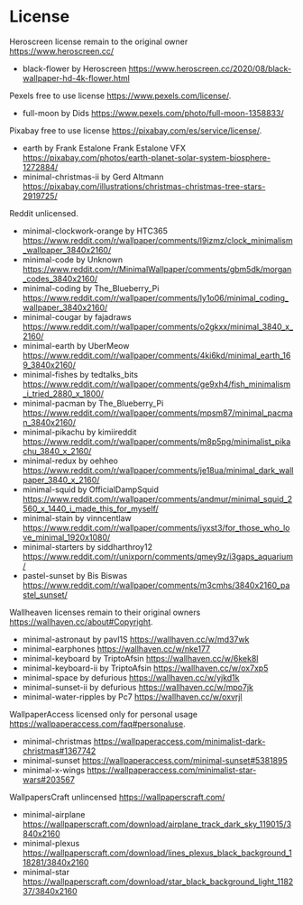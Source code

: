 # License

Heroscreen license remain to the original owner <https://www.heroscreen.cc/>

- black-flower by Heroscreen <https://www.heroscreen.cc/2020/08/black-wallpaper-hd-4k-flower.html>

Pexels free to use license <https://www.pexels.com/license/>.

- full-moon by Dids <https://www.pexels.com/photo/full-moon-1358833/>

Pixabay free to use license <https://pixabay.com/es/service/license/>.

- earth by Frank Estalone Frank Estalone VFX <https://pixabay.com/photos/earth-planet-solar-system-biosphere-1272884/>
- minimal-christmas-ii by Gerd Altmann <https://pixabay.com/illustrations/christmas-christmas-tree-stars-2919725/>

Reddit unlicensed.

- minimal-clockwork-orange by HTC365 <https://www.reddit.com/r/wallpaper/comments/l9izmz/clock_minimalism_wallpaper_3840x2160/>
- minimal-code by Unknown <https://www.reddit.com/r/MinimalWallpaper/comments/gbm5dk/morgan_codes_3840x2160/>
- minimal-coding by The_Blueberry_Pi <https://www.reddit.com/r/wallpaper/comments/ly1o06/minimal_coding_wallpaper_3840x2160/>
- minimal-cougar by fajadraws <https://www.reddit.com/r/wallpaper/comments/o2gkxx/minimal_3840_x_2160/>
- minimal-earth by UberMeow <https://www.reddit.com/r/wallpaper/comments/4ki6kd/minimal_earth_169_3840x2160/>
- minimal-fishes by tedtalks_bits <https://www.reddit.com/r/wallpaper/comments/ge9xh4/fish_minimalism_i_tried_2880_x_1800/>
- minimal-pacman by The_Blueberry_Pi <https://www.reddit.com/r/wallpaper/comments/mpsm87/minimal_pacman_3840x2160/>
- minimal-pikachu by kimiireddit <https://www.reddit.com/r/wallpaper/comments/m8p5pg/minimalist_pikachu_3840_x_2160/>
- minimal-redux by oehheo <https://www.reddit.com/r/wallpaper/comments/je18ua/minimal_dark_wallpaper_3840_x_2160/>
- minimal-squid by OfficialDampSquid <https://www.reddit.com/r/wallpaper/comments/andmur/minimal_squid_2560_x_1440_i_made_this_for_myself/>
- minimal-stain by vinncentlaw <https://www.reddit.com/r/wallpaper/comments/iyxst3/for_those_who_love_minimal_1920x1080/>
- minimal-starters by siddharthroy12 <https://www.reddit.com/r/unixporn/comments/qmey9z/i3gaps_aquarium/>
- pastel-sunset by Bis Biswas <https://www.reddit.com/r/wallpaper/comments/m3cmhs/3840x2160_pastel_sunset/>

Wallheaven licenses remain to their original owners <https://wallhaven.cc/about#Copyright>.

- minimal-astronaut by pavl1S <https://wallhaven.cc/w/md37wk>
- minimal-earphones <https://wallhaven.cc/w/nke177>
- minimal-keyboard by TriptoAfsin <https://wallhaven.cc/w/6kek8l>
- minimal-keyboard-ii by TriptoAfsin <https://wallhaven.cc/w/ox7xp5>
- minimal-space by defurious <https://wallhaven.cc/w/yjkd1k>
- minimal-sunset-ii by defurious <https://wallhaven.cc/w/mpo7jk>
- minimal-water-ripples by Pc7 <https://wallhaven.cc/w/oxvrjl>

WallpaperAccess licensed only for personal usage <https://wallpaperaccess.com/faq#personaluse>.

- minimal-christmas <https://wallpaperaccess.com/minimalist-dark-christmas#1367742>
- minimal-sunset <https://wallpaperaccess.com/minimal-sunset#5381895>
- minimal-x-wings <https://wallpaperaccess.com/minimalist-star-wars#203567>

WallpapersCraft unlincensed <https://wallpaperscraft.com/>

- minimal-airplane <https://wallpaperscraft.com/download/airplane_track_dark_sky_119015/3840x2160>
- minimal-plexus <https://wallpaperscraft.com/download/lines_plexus_black_background_118281/3840x2160>
- minimal-star <https://wallpaperscraft.com/download/star_black_background_light_118237/3840x2160>
